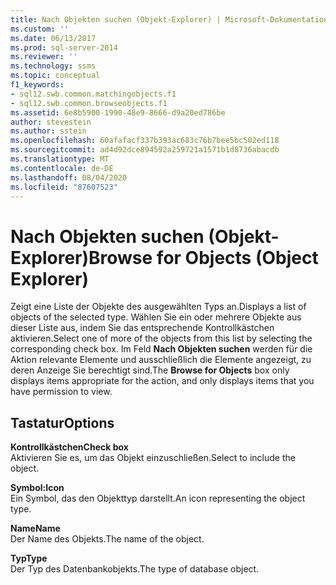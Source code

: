 ```yaml
---
title: Nach Objekten suchen (Objekt-Explorer) | Microsoft-Dokumentation
ms.custom: ''
ms.date: 06/13/2017
ms.prod: sql-server-2014
ms.reviewer: ''
ms.technology: ssms
ms.topic: conceptual
f1_keywords:
- sql12.swb.common.matchingobjects.f1
- sql12.swb.common.browseobjects.f1
ms.assetid: 6e8b5900-1990-48e9-8666-d9a20ed786be
author: stevestein
ms.author: sstein
ms.openlocfilehash: 60afafacf337b393ac683c76b7bee5bc502ed118
ms.sourcegitcommit: ad4d92dce894592a259721a1571b1d8736abacdb
ms.translationtype: MT
ms.contentlocale: de-DE
ms.lasthandoff: 08/04/2020
ms.locfileid: "87607523"
---
```

# <a name="browse-for-objects-object-explorer"></a><span data-ttu-id="506e9-102">Nach Objekten suchen (Objekt-Explorer)</span><span class="sxs-lookup"><span data-stu-id="506e9-102">Browse for Objects (Object Explorer)</span></span>
  <span data-ttu-id="506e9-103">Zeigt eine Liste der Objekte des ausgewählten Typs an.</span><span class="sxs-lookup"><span data-stu-id="506e9-103">Displays a list of objects of the selected type.</span></span> <span data-ttu-id="506e9-104">Wählen Sie ein oder mehrere Objekte aus dieser Liste aus, indem Sie das entsprechende Kontrollkästchen aktivieren.</span><span class="sxs-lookup"><span data-stu-id="506e9-104">Select one of more of the objects from this list by selecting the corresponding check box.</span></span> <span data-ttu-id="506e9-105">Im Feld **Nach Objekten suchen** werden für die Aktion relevante Elemente und ausschließlich die Elemente angezeigt, zu deren Anzeige Sie berechtigt sind.</span><span class="sxs-lookup"><span data-stu-id="506e9-105">The **Browse for Objects** box only displays items appropriate for the action, and only displays items that you have permission to view.</span></span>  
  
## <a name="options"></a><span data-ttu-id="506e9-106">Tastatur</span><span class="sxs-lookup"><span data-stu-id="506e9-106">Options</span></span>  
 <span data-ttu-id="506e9-107">**Kontrollkästchen**</span><span class="sxs-lookup"><span data-stu-id="506e9-107">**Check box**</span></span>  
 <span data-ttu-id="506e9-108">Aktivieren Sie es, um das Objekt einzuschließen.</span><span class="sxs-lookup"><span data-stu-id="506e9-108">Select to include the object.</span></span>  
  
 <span data-ttu-id="506e9-109">**Symbol:**</span><span class="sxs-lookup"><span data-stu-id="506e9-109">**Icon**</span></span>  
 <span data-ttu-id="506e9-110">Ein Symbol, das den Objekttyp darstellt.</span><span class="sxs-lookup"><span data-stu-id="506e9-110">An icon representing the object type.</span></span>  
  
 <span data-ttu-id="506e9-111">**Name**</span><span class="sxs-lookup"><span data-stu-id="506e9-111">**Name**</span></span>  
 <span data-ttu-id="506e9-112">Der Name des Objekts.</span><span class="sxs-lookup"><span data-stu-id="506e9-112">The name of the object.</span></span>  
  
 <span data-ttu-id="506e9-113">**Typ**</span><span class="sxs-lookup"><span data-stu-id="506e9-113">**Type**</span></span>  
 <span data-ttu-id="506e9-114">Der Typ des Datenbankobjekts.</span><span class="sxs-lookup"><span data-stu-id="506e9-114">The type of database object.</span></span>  
  
  
